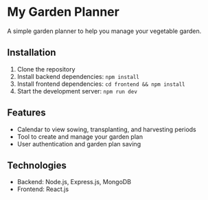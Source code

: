 # My Garden Planner

A simple garden planner to help you manage your vegetable garden.

## Installation

1. Clone the repository
2. Install backend dependencies: `npm install`
3. Install frontend dependencies: `cd frontend && npm install`
4. Start the development server: `npm run dev`

## Features

- Calendar to view sowing, transplanting, and harvesting periods
- Tool to create and manage your garden plan
- User authentication and garden plan saving

## Technologies

- Backend: Node.js, Express.js, MongoDB
- Frontend: React.js
